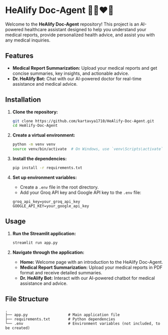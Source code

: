 # HeAlify Doc-Agent 🧑‍⚕️❤️💉

Welcome to the **HeAlify Doc-Agent** repository! This project is an AI-powered healthcare assistant designed to help you understand your medical reports, provide personalized health advice, and assist you with any medical inquiries.

## Features

- **Medical Report Summarization:** Upload your medical reports and get concise summaries, key insights, and actionable advice.
- **Dr. HeAlify Bot:** Chat with our AI-powered doctor for real-time assistance and medical advice.

## Installation

1. **Clone the repository:**
    ```bash
    git clone https://github.com/kartavya1710/HeAlify-Doc-Agent.git
    cd HeAlify-Doc-Agent
    ```

2. **Create a virtual environment:**
    ```bash
    python -m venv venv
    source venv/bin/activate  # On Windows, use `venv\Scripts\activate`
    ```

3. **Install the dependencies:**
    ```bash
    pip install -r requirements.txt
    ```

4. **Set up environment variables:**
    - Create a `.env` file in the root directory.
    - Add your Groq API key and Google API key to the `.env` file:
    ```env
    groq_api_key=your_groq_api_key
    GOOGLE_API_KEY=your_google_api_key
    ```

## Usage

1. **Run the Streamlit application:**
    ```bash
    streamlit run app.py
    ```

2. **Navigate through the application:**
    - **Home:** Welcome page with an introduction to the HeAlify Doc-Agent.
    - **Medical Report Summarization:** Upload your medical reports in PDF format and receive detailed summaries.
    - **Dr. HeAlify Bot:** Interact with our AI-powered chatbot for medical assistance and advice.

## File Structure

```
.
├── app.py                  # Main application file
├── requirements.txt        # Python dependencies
└── .env                    # Environment variables (not included, to be created)
```
